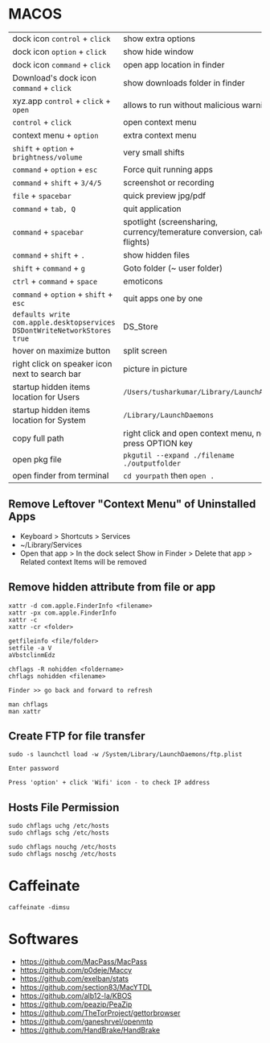 # MACOS
|   |   |
|---|---|
| dock icon `control` + `click` | show extra options |
| dock icon `option` + `click` | show hide window |
| dock icon `command` + `click` | open app location in finder |
| Download's dock icon `command` + `click` | show downloads folder in finder |
| xyz.app `control` + `click` + `open` | allows to run without malicious warning |
| `control` + `click` | open context menu |
| context menu + `option` | extra context menu |
| `shift` + `option` + `brightness/volume` | very small shifts |
| `command` + `option` + `esc` | Force quit running apps |
| `command` + `shift` + `3/4/5` | screenshot or recording |
| `file` + `spacebar` | quick preview jpg/pdf |
| `command` + `tab, Q` | quit application |
| `command` + `spacebar` | spotlight (screensharing, currency/temerature conversion, calc, flights) |
| `command` + `shift` + `.` | show hidden files |
| `shift` + `command` + `g` | Goto folder (~ user folder) |
| `ctrl` + `command` + `space` | emoticons |
| `command` + `option` + `shift` + `esc` | quit apps one by one |
| `defaults write com.apple.desktopservices DSDontWriteNetworkStores true` | DS_Store |
| hover on maximize button | split screen |
| right click on speaker icon next to search bar | picture in picture |
| startup hidden items location for Users | `/Users/tusharkumar/Library/LaunchAgents/` |
| startup hidden items location for System | `/Library/LaunchDaemons`  |
| copy full path | right click and open context menu, now press OPTION key |
| open pkg file | `pkgutil --expand ./filename ./outputfolder` |
| open finder from terminal | `cd yourpath` then `open .`|

## Remove Leftover "Context Menu" of Uninstalled Apps
* Keyboard > Shortcuts > Services
* ~/Library/Services
* Open that app > In the dock select Show in Finder > Delete that app >  Related context Items will be removed


## Remove hidden attribute from file or app

```
xattr -d com.apple.FinderInfo <filename>
xattr -px com.apple.FinderInfo
xattr -c
xattr -cr <folder>

getfileinfo <file/folder>
setfile -a V
aVbstclinmEdz

chflags -R nohidden <foldername>
chflags nohidden <filename>

Finder >> go back and forward to refresh

man chflags
man xattr
```

## Create FTP for file transfer

```
sudo -s launchctl load -w /System/Library/LaunchDaemons/ftp.plist

Enter password

Press 'option' + click 'Wifi' icon - to check IP address
```

## Hosts File Permission
```
sudo chflags uchg /etc/hosts
sudo chflags schg /etc/hosts

sudo chflags nouchg /etc/hosts
sudo chflags noschg /etc/hosts
```

# Caffeinate
`caffeinate -dimsu`

# Softwares
- https://github.com/MacPass/MacPass
- https://github.com/p0deje/Maccy
- https://github.com/exelban/stats
- https://github.com/section83/MacYTDL
- https://github.com/alb12-la/KBOS
- https://github.com/peazip/PeaZip
- https://github.com/TheTorProject/gettorbrowser
- https://github.com/ganeshrvel/openmtp
- https://github.com/HandBrake/HandBrake

